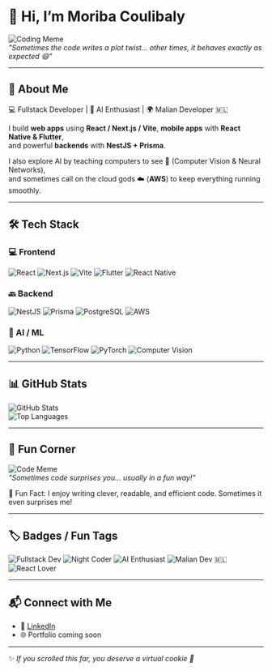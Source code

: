 # 👋 Hi, I’m Moriba Coulibaly

![Coding Meme](https://i.imgur.com/LMc0Vq2.gif)  
*"Sometimes the code writes a plot twist… other times, it behaves exactly as expected 😄"*

---

## 🚀 About Me
💻 Fullstack Developer | 🤖 AI Enthusiast | 🌍 Malian Developer 🇲🇱

I build **web apps** using **React / Next.js / Vite**, **mobile apps** with **React Native & Flutter**,  
and powerful **backends** with **NestJS + Prisma**.

I also explore AI by teaching computers to see 👀 (Computer Vision & Neural Networks),  
and sometimes call on the cloud gods ☁️ (**AWS**) to keep everything running smoothly.

---

## 🛠️ Tech Stack

### 💻 Frontend
![React](https://img.shields.io/badge/React-61DAFB?style=for-the-badge&logo=react&logoColor=white)
![Next.js](https://img.shields.io/badge/Next.js-000000?style=for-the-badge&logo=next.js&logoColor=white)
![Vite](https://img.shields.io/badge/Vite-C4FCEF?style=for-the-badge&logo=vite&logoColor=black)
![Flutter](https://img.shields.io/badge/Flutter-02569B?style=for-the-badge&logo=flutter&logoColor=white)
![React Native](https://img.shields.io/badge/React_Native-61DAFB?style=for-the-badge&logo=react&logoColor=white)

### 🔙 Backend
![NestJS](https://img.shields.io/badge/NestJS-E0234E?style=for-the-badge&logo=nestjs&logoColor=white)
![Prisma](https://img.shields.io/badge/Prisma-0C344B?style=for-the-badge&logo=prisma&logoColor=white)
![PostgreSQL](https://img.shields.io/badge/PostgreSQL-4169E1?style=for-the-badge&logo=postgresql&logoColor=white)
![AWS](https://img.shields.io/badge/AWS-FF9900?style=for-the-badge&logo=amazon-aws&logoColor=white)

### 🤖 AI / ML
![Python](https://img.shields.io/badge/Python-3776AB?style=for-the-badge&logo=python&logoColor=white)
![TensorFlow](https://img.shields.io/badge/TensorFlow-FF6F00?style=for-the-badge&logo=tensorflow&logoColor=white)
![PyTorch](https://img.shields.io/badge/PyTorch-EE4C2C?style=for-the-badge&logo=pytorch&logoColor=white)
![Computer Vision](https://img.shields.io/badge/Computer_Vision-000000?style=for-the-badge&logo=opencv&logoColor=white)

---

## 📊 GitHub Stats

![GitHub Stats](https://github-readme-stats.vercel.app/api?username=Toduel&show_icons=true&theme=radical)  
![Top Languages](https://github-readme-stats.vercel.app/api/top-langs/?username=Toduel&layout=compact&theme=tokyonight)

---

## 📝 Fun Corner

![Code Meme](https://i.imgur.com/Cn9Rt3r.jpeg)  
*"Sometimes code surprises you… usually in a fun way!"*

📌 Fun Fact: I enjoy writing clever, readable, and efficient code. Sometimes it even surprises me!

---

## 🏷️ Badges / Fun Tags

![Fullstack Dev](https://img.shields.io/badge/Fullstack-Developer-brightgreen?style=for-the-badge)
![Night Coder](https://img.shields.io/badge/Night-Coder-purple?style=for-the-badge)
![AI Enthusiast](https://img.shields.io/badge/AI-Enthusiast-orange?style=for-the-badge)
![Malian Dev 🇲🇱](https://img.shields.io/badge/Malian-Developer-red?style=for-the-badge)
![React Lover](https://img.shields.io/badge/React-Lover-blue?style=for-the-badge)

---

## 📬 Connect with Me
- 💼 [LinkedIn](https://www.linkedin.com/in/moriba-coulibaly-3785b8322/)
- 🌐 Portfolio coming soon

---

✨ *If you scrolled this far, you deserve a virtual cookie 🍪*
